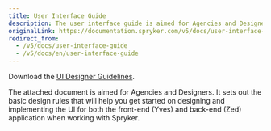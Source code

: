 ```yaml
---
title: User Interface Guide
description: The user interface guide is aimed for Agencies and Designers. It sets out the basic design rules that will help you get started on designing and implementing the UI for both the front-end (Yves) and back-end (Zed) application when working with Spryker.
originalLink: https://documentation.spryker.com/v5/docs/user-interface-guide
redirect_from:
  - /v5/docs/user-interface-guide
  - /v5/docs/en/user-interface-guide
---
```


Download the [UI Designer Guidelines](https://cdn.document360.io/9fafa0d5-d76f-40c5-8b02-ab9515d3e879/Images/Documentation/designer_guidelines%281%29.pdf).

The attached document is aimed for Agencies and Designers. It sets out the basic design rules that will help you get started on designing and implementing the UI for both the front-end (Yves) and back-end (Zed) application when working with Spryker.
